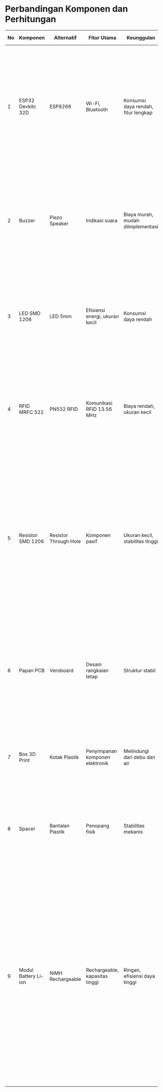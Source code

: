 # Perbandingan Komponen dan Perhitungan

| No  | Komponen             | Alternatif            | Fitur Utama                   | Keunggulan                    | Alasan Pemilihan                                                                                                                                                                         | Perhitungan                                                                                                                                                                                                                 |
|-----|----------------------|-----------------------|-------------------------------|-------------------------------|-----------------------------------------------------------------------------------------------------------------------------------------------------------------------------------------|------------------------------------------------------------------------------------------------------------------------------------------------------------------------------------------------------------------------------|
| 1   | ESP32 Devkitc 32D    | ESP8266               | Wi-Fi, Bluetooth              | Konsumsi daya rendah, fitur lengkap | ESP32 dipilih karena memiliki fitur lengkap (I/O pins, Wi-Fi, Bluetooth), serta konsumsi daya yang lebih rendah dan lebih banyak GPIO (34 pin). ESP8266 hanya mendukung Wi-Fi dan memiliki GPIO lebih sedikit. | -                                                                                                                                                                                                                            |
| 2   | Buzzer               | Piezo Speaker         | Indikasi suara                | Biaya murah, mudah diimplementasi | Buzzer dipilih karena lebih murah dan sudah cukup untuk memberikan umpan balik suara sederhana, sedangkan piezo speaker lebih mahal dan tidak diperlukan untuk fungsi dasar ini.          | -                                                                                                                                                                                                                            |
| 3   | LED SMD 1206         | LED 5mm               | Efisiensi energi, ukuran kecil | Konsumsi daya rendah          | LED SMD dipilih karena ukurannya lebih kecil dan lebih efisien dibanding LED 5mm, sehingga lebih cocok untuk aplikasi hemat energi.                                                      | -                                                                                                                                                                                                                            |
| 4   | RFID MRFC 522        | PN532 RFID            | Komunikasi RFID 13.56 MHz     | Biaya rendah, ukuran kecil    | MRFC 522 dipilih karena lebih ekonomis dan cukup untuk aplikasi sederhana. PN532 memiliki fitur tambahan yang tidak diperlukan dan harganya lebih tinggi.                                   | -                                                                                                                                                                                                                            |
| 5   | Resistor SMD 1206    | Resistor Through Hole | Komponen pasif                | Ukuran kecil, stabilitas tinggi | Resistor SMD dipilih karena lebih kecil dan sesuai untuk produksi PCB, hemat tempat pada PCB. Resistor through-hole lebih besar dan kurang efisien untuk aplikasi modern.               | **Pembagi Tegangan:** <br> 𝑉𝑜𝑢𝑡 = 𝑉𝑖𝑛 × 𝑅2 / (𝑅1 + 𝑅2) <br> Diketahui: <br> 𝑉𝑖𝑛 = 12V <br> 𝑉𝑜𝑢𝑡 = 3V <br> 𝑅1 = 10KΩ <br> 𝑅2 = (𝑉𝑜𝑢𝑡 × 𝑅1) / (𝑉𝑖𝑛 − 𝑉𝑜𝑢𝑡) <br> 𝑅2 = (3V × 10KΩ) / (12V − 3V) <br> 𝑅2 = 3.33KΩ <br> **Hasil:** <br> Untuk mendapatkan tegangan output 3V dari sumber 12V, dengan R1 = 10KΩ, diperlukan R2 = 3.33KΩ. |
| 6   | Papan PCB            | Veroboard             | Desain rangkaian tetap       | Struktur stabil               | Papan PCB dipilih untuk instalasi permanen yang lebih rapi dan stabil, sedangkan Veroboard lebih cocok untuk prototyping tetapi kurang stabil untuk aplikasi jangka panjang.              | -                                                                                                                                                                                                                            |
| 7   | Box 3D Print         | Kotak Plastik         | Penyimpanan komponen elektronik | Melindungi dari debu dan air  | Box electric dipilih karena memberikan perlindungan lebih baik terhadap debu dan air dibandingkan kotak plastik biasa yang lebih rentan.                                                 | -                                                                                                                                                                                                                            |
| 8   | Spacer               | Bantalan Plastik      | Penopang fisik               | Stabilitas mekanis            | Spacer dipilih untuk memberikan jarak fisik yang lebih stabil antara PCB dan box dibandingkan bantalan plastik yang kurang kokoh.                                                       | -                                                                                                                                                                                                                            |
| 9   | Modul Battery Li-ion  | NiMH Rechargeable    | Rechargeable, kapasitas tinggi | Ringan, efisiensi daya tinggi | Li-ion dipilih karena kapasitas lebih tinggi, lebih ringan, dan efisien dibandingkan NiMH yang lebih berat dan kurang efisien untuk aplikasi yang memerlukan daya tinggi.                | **Perhitungan Kapasitas Baterai:** <br> Kapasitas Baterai = Arus Beban × Waktu Pemakaian <br> Kapasitas = 200 mA × 12 jam = 2400 mAh <br> **Waktu Pengisian Baterai:** <br> Waktu Pengisian = Kapasitas Baterai / Arus Pengisian <br> Waktu = 3000 mAh / 1000 mA × 1/0.8 = 3.75 jam <br> **Perkiraan Lama Pemakaian:** <br> Lama Pemakaian = Kapasitas Baterai / Arus Beban <br> Lama = 3000 mAh / 200 mA = 15 jam |
